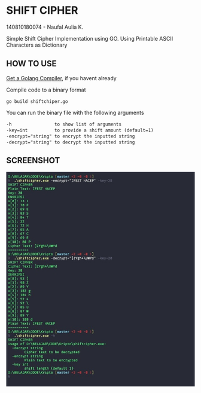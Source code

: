 # SHIFT CIPHER

140810180074 - Naufal Aulia K.

Simple Shift Cipher Implementation using GO. Using Printable ASCII Characters as Dictionary

## HOW TO USE

[Get a Golang Compiler](https://golang.org/dl/), if you havent already

Compile code to a binary format

```
go build shiftchiper.go
```
You can run the binary file with the following arguments

```
-h                to show list of arguments
-key=int          to provide a shift amount (default=1)
-encrypt="string" to encrypt the inputted string
-decrypt="string" to decrypt the inputted string
```

## SCREENSHOT

![screenshot](ss.jpg)
